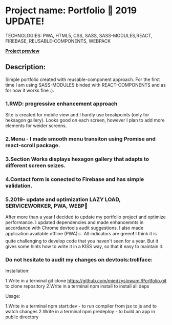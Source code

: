 # Project name: Portfolio :princess: 2019 UPDATE!

TECHNOLOGIES: PWA, HTML5, CSS, SASS, SASS-MODULES,REACT, FIREBASE, REUSABLE-COMPONENTS, WEBPACK

**[Project preview](https://miedzyslowami.github.io/Portfolio/)**

## **Description:**  
Simple portfolio created with reusable-component approach. For the first time I am using SASS-MODULES binded with REACT-COMPONENTS and as for now it works fine :).

### **1.RWD: progressive enhancement approach**
Site is created for mobile view and I hardly use breakpoints (only for heksagon gallery). Looks good on each screen, however I plan to add more elements for weider screens.

### **2.Menu - I made smooth menu transiton using Promise and react-scroll package.**

### **3.Section Works displays hexagon gallery that adapts to different screen seizes.**

### **4.Contact form is conected to Firebase and has simple validation.**

### **5.2019- update and optimization LAZY LOAD, SERVICEWORKER, PWA, WEBP**:tada:

After more than a year I decided to update my portfolio project and optimize performance. I updated dependencies and made enhancemnts in accordance with Chrome devtools audit suggestions. I also made application available offline (PWA):boom:. All indicators are green:exclamation: I think it is quite challenging to develop code that you haven't seen for a year. But it gives some hints how to write it in a KISS way, so that it easy to maintain it.

### **Do not hesitate to audit my changes on devtools**:trollface:

Installation:

1.Write in a terminal git clone https://github.com/miedzyslowami/Portfolio.git to clone repository 
2.Write in a terminal npm install to install all deps

Usage:

1.Write in a terminal npm start:dev - to run compiler from jsx to js and to watch changes
2.Write in a terminal npm predeploy - to build an app in public directory 
